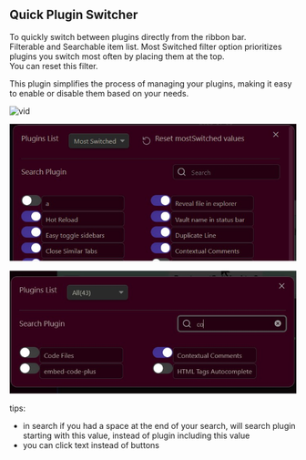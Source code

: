 ## Quick Plugin Switcher

To quickly switch between plugins directly from the ribbon bar.  
Filterable and Searchable item list. 
Most Switched filter option prioritizes plugins you switch most often by placing them at the top.  
You can reset this filter.    
   
This plugin simplifies the process of managing your plugins, making it easy to enable or disable them based on your needs. 
    
![vid](demo.gif)  
      
![search](mostSwitched.jpg)  
  
![filter&search](filter&search.jpg)  
   
tips: 
- in search if you had a space at the end of your search, will search plugin starting with this value, instead of plugin including this value  
- you can click text instead of buttons
